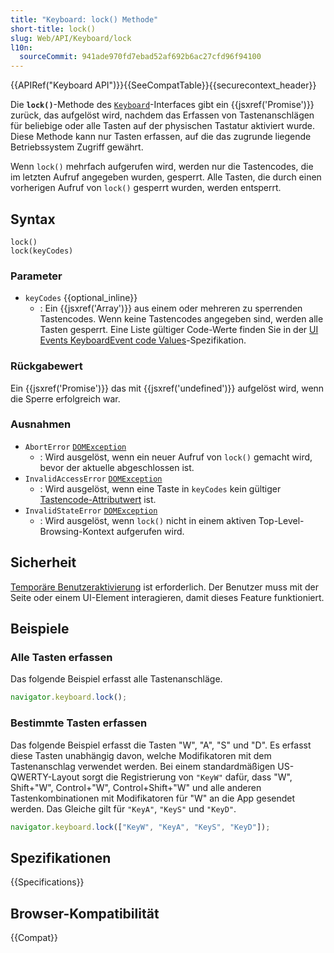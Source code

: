 ```yaml
---
title: "Keyboard: lock() Methode"
short-title: lock()
slug: Web/API/Keyboard/lock
l10n:
  sourceCommit: 941ade970fd7ebad52af692b6ac27cfd96f94100
---
```


{{APIRef("Keyboard API")}}{{SeeCompatTable}}{{securecontext_header}}

Die **`lock()`**-Methode des [`Keyboard`](/de/docs/Web/API/Keyboard)-Interfaces gibt ein {{jsxref('Promise')}} zurück, das aufgelöst wird, nachdem das Erfassen von Tastenanschlägen für beliebige oder alle Tasten auf der physischen Tastatur aktiviert wurde. Diese Methode kann nur Tasten erfassen, auf die das zugrunde liegende Betriebssystem Zugriff gewährt.

Wenn `lock()` mehrfach aufgerufen wird, werden nur die Tastencodes, die im letzten Aufruf angegeben wurden, gesperrt. Alle Tasten, die durch einen vorherigen Aufruf von `lock()` gesperrt wurden, werden entsperrt.

## Syntax

```js-nolint
lock()
lock(keyCodes)
```

### Parameter

- `keyCodes` {{optional_inline}}
  - : Ein {{jsxref('Array')}} aus einem oder mehreren zu sperrenden Tastencodes. Wenn keine Tastencodes angegeben sind, werden alle Tasten gesperrt. Eine Liste gültiger Code-Werte finden Sie in der [UI Events KeyboardEvent code Values](https://w3c.github.io/uievents-code/#key-alphanumeric-writing-system)-Spezifikation.

### Rückgabewert

Ein {{jsxref('Promise')}} das mit {{jsxref('undefined')}} aufgelöst wird, wenn die Sperre erfolgreich war.

### Ausnahmen

- `AbortError` [`DOMException`](/de/docs/Web/API/DOMException)
  - : Wird ausgelöst, wenn ein neuer Aufruf von `lock()` gemacht wird, bevor der aktuelle abgeschlossen ist.
- `InvalidAccessError` [`DOMException`](/de/docs/Web/API/DOMException)
  - : Wird ausgelöst, wenn eine Taste in `keyCodes` kein gültiger [Tastencode-Attributwert](https://w3c.github.io/uievents-code/#key-code-attribute-value) ist.
- `InvalidStateError` [`DOMException`](/de/docs/Web/API/DOMException)
  - : Wird ausgelöst, wenn `lock()` nicht in einem aktiven Top-Level-Browsing-Kontext aufgerufen wird.

## Sicherheit

[Temporäre Benutzeraktivierung](/de/docs/Web/Security/User_activation) ist erforderlich. Der Benutzer muss mit der Seite oder einem UI-Element interagieren, damit dieses Feature funktioniert.

## Beispiele

### Alle Tasten erfassen

Das folgende Beispiel erfasst alle Tastenanschläge.

```js
navigator.keyboard.lock();
```

### Bestimmte Tasten erfassen

Das folgende Beispiel erfasst die Tasten "W", "A", "S" und "D". Es erfasst diese Tasten unabhängig davon, welche Modifikatoren mit dem Tastenanschlag verwendet werden. Bei einem standardmäßigen US-QWERTY-Layout sorgt die Registrierung von `"KeyW"` dafür, dass "W", Shift+"W", Control+"W", Control+Shift+"W" und alle anderen Tastenkombinationen mit Modifikatoren für "W" an die App gesendet werden. Das Gleiche gilt für `"KeyA"`, `"KeyS"` und `"KeyD"`.

```js
navigator.keyboard.lock(["KeyW", "KeyA", "KeyS", "KeyD"]);
```

## Spezifikationen

{{Specifications}}

## Browser-Kompatibilität

{{Compat}}
